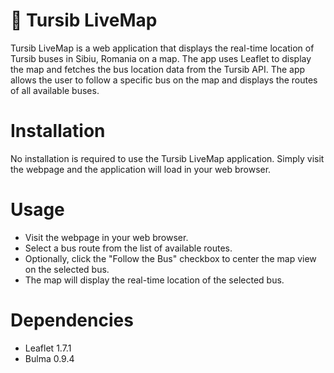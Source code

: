 # 🚌 Tursib LiveMap

Tursib LiveMap is a web application that displays the real-time location of Tursib buses in Sibiu, Romania on a map. The app uses Leaflet to display the map and fetches the bus location data from the Tursib API. The app allows the user to follow a specific bus on the map and displays the routes of all available buses.

# Installation

No installation is required to use the Tursib LiveMap application. Simply visit the webpage and the application will load in your web browser.

# Usage

- Visit the webpage in your web browser.
- Select a bus route from the list of available routes.
- Optionally, click the "Follow the Bus" checkbox to center the map view on the selected bus.
- The map will display the real-time location of the selected bus.

# Dependencies

- Leaflet 1.7.1
- Bulma 0.9.4

